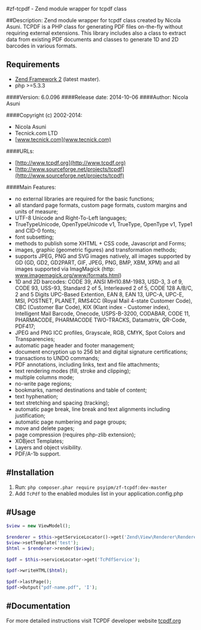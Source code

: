 #zf-tcpdf - Zend module wrapper for tcpdf class

##Description:
Zend module wrapper for tcpdf class created by Nicola Asuni. TCPDF is a PHP class for generating PDF files on-the-fly without requiring external extensions. This library includes also a class to extract data from existing PDF documents and classes to generate 1D and 2D barcodes in various formats.

## Requirements
* [Zend Framework 2](https://github.com/zendframework/zf2) (latest master).
* php >=5.3.3

####Version: 
6.0.096
####Release date: 
2014-10-06
####Author:	
Nicola Asuni

####Copyright (c) 2002-2014:
* Nicola Asuni
* Tecnick.com LTD
* [www.tecnick.com](www.tecnick.com)

####URLs:
* [http://www.tcpdf.org](http://www.tcpdf.org)
* [http://www.sourceforge.net/projects/tcpdf](http://www.sourceforge.net/projects/tcpdf)


####Main Features:
* no external libraries are required for the basic functions;
* all standard page formats, custom page formats, custom margins and units of measure;
* UTF-8 Unicode and Right-To-Left languages;
* TrueTypeUnicode, OpenTypeUnicode v1, TrueType, OpenType v1, Type1 and CID-0 fonts;
* font subsetting;
* methods to publish some XHTML + CSS code, Javascript and Forms;
* images, graphic (geometric figures) and transformation methods;
* supports JPEG, PNG and SVG images natively, all images supported by GD (GD, GD2, GD2PART, GIF, JPEG, PNG, BMP, XBM, XPM) and all images supported via ImagMagick (http:  www.imagemagick.org/www/formats.html)
* 1D and 2D barcodes: CODE 39, ANSI MH10.8M-1983, USD-3, 3 of 9, CODE 93, USS-93, Standard 2 of 5, Interleaved 2 of 5, CODE 128 A/B/C, 2 and 5 Digits UPC-Based Extention, EAN 8, EAN 13, UPC-A, UPC-E, MSI, POSTNET, PLANET, RMS4CC (Royal Mail 4-state Customer Code), CBC (Customer Bar Code), KIX (Klant index - Customer index), Intelligent Mail Barcode, Onecode, USPS-B-3200, CODABAR, CODE 11, PHARMACODE, PHARMACODE TWO-TRACKS, Datamatrix, QR-Code, PDF417;
* JPEG and PNG ICC profiles, Grayscale, RGB, CMYK, Spot Colors and Transparencies;
* automatic page header and footer management;
* document encryption up to 256 bit and digital signature certifications;
* transactions to UNDO commands;
* PDF annotations, including links, text and file attachments;
* text rendering modes (fill, stroke and clipping);
* multiple columns mode;
* no-write page regions;
* bookmarks, named destinations and table of content;
* text hyphenation;
* text stretching and spacing (tracking);
* automatic page break, line break and text alignments including justification;
* automatic page numbering and page groups;
* move and delete pages;
* page compression (requires php-zlib extension);
* XOBject Templates;
* Layers and object visibility.
* PDF/A-1b support.

#Installation
------------

  1. Run: `php composer.phar require psyipm/zf-tcpdf:dev-master`
  2. Add `TcPdf` to the enabled modules list in your application.config.php

#Usage
------------

```php
$view = new ViewModel();
        
$renderer = $this->getServiceLocator()->get('Zend\View\Renderer\RendererInterface');
$view->setTemplate('test');
$html = $renderer->render($view);
        
$pdf = $this->serviceLocator->get('TcPdfService');
        
$pdf->writeHTML($html);
        
$pdf->lastPage();
$pdf->Output("pdf-name.pdf", 'I');
```

#Documentation
--------------
For more detailed instructions visit TCPDF developer website [tcpdf.org](http://www.tcpdf.org/index.php)
